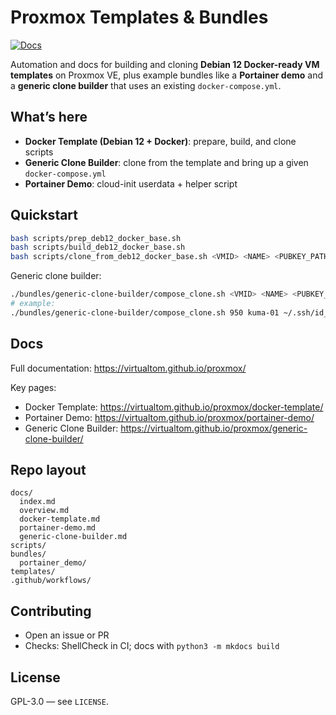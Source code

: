 # Proxmox Templates & Bundles

[![Docs](https://img.shields.io/badge/docs-GitHub%20Pages-blue)](https://virtualtom.github.io/proxmox/)

Automation and docs for building and cloning **Debian 12 Docker-ready VM templates** on Proxmox VE, plus example bundles like a **Portainer demo** and a **generic clone builder** that uses an existing `docker-compose.yml`.

## What’s here
- **Docker Template (Debian 12 + Docker)**: prepare, build, and clone scripts
- **Generic Clone Builder**: clone from the template and bring up a given `docker-compose.yml`
- **Portainer Demo**: cloud-init userdata + helper script

## Quickstart
```bash
bash scripts/prep_deb12_docker_base.sh
bash scripts/build_deb12_docker_base.sh
bash scripts/clone_from_deb12_docker_base.sh <VMID> <NAME> <PUBKEY_PATH> <COMPOSE_YML>
```

Generic clone builder:
```bash
./bundles/generic-clone-builder/compose_clone.sh <VMID> <NAME> <PUBKEY_PATH> <COMPOSE_YML>
# example:
./bundles/generic-clone-builder/compose_clone.sh 950 kuma-01 ~/.ssh/id_ed25519.pub /mnt/pve/pve-qnap/apps/kuma/docker-compose.yml
```

## Docs
Full documentation: https://virtualtom.github.io/proxmox/

Key pages:
- Docker Template: https://virtualtom.github.io/proxmox/docker-template/
- Portainer Demo: https://virtualtom.github.io/proxmox/portainer-demo/
- Generic Clone Builder: https://virtualtom.github.io/proxmox/generic-clone-builder/

## Repo layout
```
docs/
  index.md
  overview.md
  docker-template.md
  portainer-demo.md
  generic-clone-builder.md
scripts/
bundles/
  portainer_demo/
templates/
.github/workflows/
```

## Contributing
- Open an issue or PR
- Checks: ShellCheck in CI; docs with `python3 -m mkdocs build`

## License
GPL-3.0 — see `LICENSE`.
